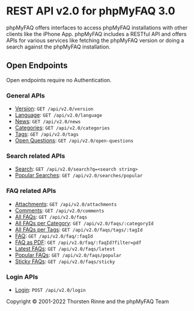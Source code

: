 # REST API v2.0 for phpMyFAQ 3.0

phpMyFAQ offers interfaces to access phpMyFAQ installations with other clients like the iPhone App. phpMyFAQ includes a
RESTful API and offers APIs for various services like fetching the phpMyFAQ version or doing a search against the
phpMyFAQ installation.

## Open Endpoints

Open endpoints require no Authentication.

### General APIs

- [Version](api-docs/version.md): `GET /api/v2.0/version`
- [Language](api-docs/language.md): `GET /api/v2.0/language`
- [News](api-docs/news.md): `GET /api/v2.0/news`
- [Categories](api-docs/categories.md): `GET /api/v2.0/categories`
- [Tags](api-docs/tags.md): `GET /api/v2.0/tags`
- [Open Questions](api-docs/open-questions.md): `GET /api/v2.0/open-questions`

### Search related APIs

- [Search](api-docs/search.md): `GET /api/v2.0/search?q=<search string>`
- [Popular Searches](api-docs/searches/popular.md): `GET /api/v2.0/searches/popular`

### FAQ related APIs

- [Attachments](api-docs/attachments.md): `GET /api/v2.0/attachments`
- [Comments](api-docs/comments.md): `GET /api/v2.0/comments`
- [All FAQs](api-docs/faqs.md): `GET /api/v2.0/faqs`
- [All FAQs per Category](api-docs/faqs/categoryId.md): `GET /api/v2.0/faqs/:categoryId`
- [All FAQs per Tags](api-docs/faqs/tags.md): `GET /api/v2.0/faqs/tags/:tagId`
- [FAQ](api-docs/faq.md): `GET /api/v2.0/faq/:faqId`
- [FAQ as PDF](api-docs/faq/pdf.md): `GET /api/v2.0/faq/:faqId?filter=pdf`
- [Latest FAQs](api-docs/faqs/latest.md): `GET /api/v2.0/faqs/latest`
- [Popular FAQs](api-docs/faqs/popular.md): `GET /api/v2.0/faqs/popular`
- [Sticky FAQs](api-docs/faqs/sticky.md): `GET /api/v2.0/faqs/sticky`

### Login APIs

- [Login](api-docs/login.md): `POST /api/v2.0/login`

Copyright © 2001-2022 Thorsten Rinne and the phpMyFAQ Team
